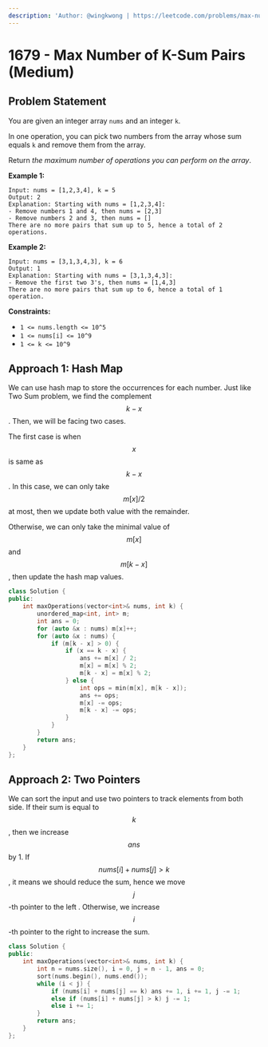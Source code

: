```yaml
---
description: 'Author: @wingkwong | https://leetcode.com/problems/max-number-of-k-sum-pairs/'
---
```


# 1679 - Max Number of K-Sum Pairs (Medium)

## Problem Statement

You are given an integer array `nums` and an integer `k`.

In one operation, you can pick two numbers from the array whose sum equals `k` and remove them from the array.

Return _the maximum number of operations you can perform on the array_.

**Example 1:**

```
Input: nums = [1,2,3,4], k = 5
Output: 2
Explanation: Starting with nums = [1,2,3,4]:
- Remove numbers 1 and 4, then nums = [2,3]
- Remove numbers 2 and 3, then nums = []
There are no more pairs that sum up to 5, hence a total of 2 operations.
```

**Example 2:**

```
Input: nums = [3,1,3,4,3], k = 6
Output: 1
Explanation: Starting with nums = [3,1,3,4,3]:
- Remove the first two 3's, then nums = [1,4,3]
There are no more pairs that sum up to 6, hence a total of 1 operation.
```

**Constraints:**

* `1 <= nums.length <= 10^5`
* `1 <= nums[i] <= 10^9`
* `1 <= k <= 10^9`

## Approach 1: Hash Map

We can use hash map to store the occurrences for each number. Just like Two Sum problem, we find the complement $$k - x$$. Then, we will be facing two cases.

The first case is when $$x$$ is same as $$k - x$$. In this case, we can only take $$m[x] / 2$$ at most, then we update both value with the remainder.

Otherwise, we can only take the minimal value of $$m[x]$$and $$m[k - x]$$, then update the hash map values.

```cpp
class Solution {
public:
    int maxOperations(vector<int>& nums, int k) {
        unordered_map<int, int> m;
        int ans = 0;
        for (auto &x : nums) m[x]++;
        for (auto &x : nums) {
            if (m[k - x] > 0) {
                if (x == k - x) {
                    ans += m[x] / 2;
                    m[x] = m[x] % 2;
                    m[k - x] = m[x] % 2;
                } else {
                    int ops = min(m[x], m[k - x]);
                    ans += ops;
                    m[x] -= ops;
                    m[k - x] -= ops;   
                }
            }
        }
        return ans;
    }
};
```

## Approach 2: Two Pointers

We can sort the input and use two pointers to track elements from both side. If their sum is equal to $$k$$, then we increase $$ans$$ by 1. If $$nums[i] + nums[j] > k$$, it means we should reduce the sum, hence we move $$j$$-th pointer to the left . Otherwise, we increase $$i$$-th pointer to the right to increase the sum.

```cpp
class Solution {
public:
    int maxOperations(vector<int>& nums, int k) {
        int n = nums.size(), i = 0, j = n - 1, ans = 0;
        sort(nums.begin(), nums.end());
        while (i < j) {
            if (nums[i] + nums[j] == k) ans += 1, i += 1, j -= 1;
            else if (nums[i] + nums[j] > k) j -= 1;
            else i += 1;
        }
        return ans;
    }
};
```
